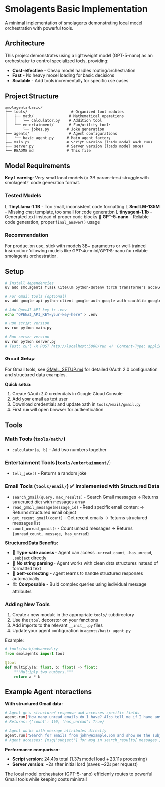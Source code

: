 # Smolagents Basic Implementation

A minimal implementation of smolagents demonstrating local model orchestration with powerful tools.

## Architecture

This project demonstrates using a lightweight model (GPT-5-nano) as an orchestrator to control specialized tools, providing:
- **Cost-effective** - Cheap model handles routing/orchestration
- **Fast** - No heavy model loading for basic decisions
- **Scalable** - Add tools incrementally for specific use cases

## Project Structure

```
smolagents-basic/
├── tools/                    # Organized tool modules
│   ├── math/                # Mathematical operations
│   │   └── calculator.py    # Addition tool
│   └── entertainment/       # Fun/utility tools
│       └── jokes.py        # Joke generation
├── agents/                  # Agent configurations
│   └── basic_agent.py      # Main agent factory
├── main.py                 # Script version (loads model each run)
├── server.py               # Server version (loads model once)
└── README.md               # This file
```

## Model Requirements

**Key Learning**: Very small local models (< 3B parameters) struggle with smolagents' code generation format.

### Tested Models

L **TinyLlama-1.1B** - Too small, inconsistent code formatting
L **SmolLM-135M** - Missing chat template, too small for code generation
L **tinyagent-1.1b** - Generated text instead of proper code blocks
 **GPT-5-nano** - Reliable code generation, proper `final_answer()` usage

### Recommendation

For production use, stick with models 3B+ parameters or well-trained instruction-following models like GPT-4o-mini/GPT-5-nano for reliable smolagents orchestration.

## Setup

```bash
# Install dependencies
uv add smolagents flask litellm python-dotenv torch transformers accelerate

# For Gmail tools (optional)
uv add google-api-python-client google-auth google-auth-oauthlib google-auth-httplib2

# Add OpenAI API key to .env
echo "OPENAI_API_KEY=your-key-here" > .env

# Run script version
uv run python main.py

# Run server version
uv run python server.py
# Test: curl -X POST http://localhost:5000/run -H 'Content-Type: application/json' -d '{"task": "tell me a joke"}'
```

### Gmail Setup

For Gmail tools, see [GMAIL_SETUP.md](./GMAIL_SETUP.md) for detailed OAuth 2.0 configuration and structured data examples.

**Quick setup:**
1. Create OAuth 2.0 credentials in Google Cloud Console
2. Add your email as test user
3. Download credentials and update path in `tools/email/gmail.py`
4. First run will open browser for authentication

## Tools

### Math Tools (`tools/math/`)
- `calculator(a, b)` - Add two numbers together

### Entertainment Tools (`tools/entertainment/`)
- `tell_joke()` - Returns a random joke

### Email Tools (`tools/email/`) ✅ **Implemented with Structured Data**
- `search_gmail(query, max_results)` - Search Gmail messages → Returns structured dict with messages array
- `read_gmail_message(message_id)` - Read specific email content → Returns structured email object
- `get_recent_gmail(count)` - Get recent emails → Returns structured messages list
- `count_unread_gmail()` - Count unread messages → Returns `{unread_count, message, has_unread}`

**Structured Data Benefits:**
- 🎯 **Type-safe access** - Agent can access `.unread_count`, `.has_unread`, `.subject` directly
- 🚫 **No string parsing** - Agent works with clean data structures instead of formatted text
- 🔧 **Self-correcting** - Agent learns to handle structured responses automatically
- 🏗️ **Composable** - Build complex queries using individual message attributes

### Adding New Tools

1. Create a new module in the appropriate `tools/` subdirectory
2. Use the `@tool` decorator on your functions
3. Add imports to the relevant `__init__.py` files
4. Update your agent configuration in `agents/basic_agent.py`

Example:
```python
# tools/math/advanced.py
from smolagents import tool

@tool
def multiply(a: float, b: float) -> float:
    """Multiply two numbers."""
    return a * b
```

## Example Agent Interactions

**With structured Gmail data:**
```bash
# Agent gets structured response and accesses specific fields
agent.run("How many unread emails do I have? Also tell me if I have any.")
# Returns: {'count': 100, 'has_unread': True}

# Agent works with message attributes directly
agent.run("Search for emails from john@example.com and show me the subjects")
# Agent accesses: [msg['subject'] for msg in search_results['messages']]
```

**Performance comparison:**
- **Script version**: 24.49s total (1.37s model load + 23.11s processing)
- **Server version**: ~2s after initial load (saves ~22s per request)

The local model orchestrator (GPT-5-nano) efficiently routes to powerful Gmail tools while keeping costs minimal!